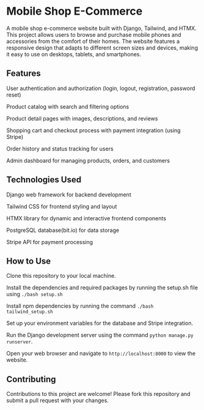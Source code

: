 # Mobile Shop E-Commerce

A mobile shop e-commerce website built with Django, Tailwind, and HTMX. This project allows users to browse and purchase mobile phones and accessories from the comfort of their homes. The website features a responsive design that adapts to different screen sizes and devices, making it easy to use on desktops, tablets, and smartphones.

## Features
User authentication and authorization (login, logout, registration, password reset)

Product catalog with search and filtering options

Product detail pages with images, descriptions, and reviews

Shopping cart and checkout process with payment integration (using Stripe)

Order history and status tracking for users

Admin dashboard for managing products, orders, and customers

## Technologies Used

Django web framework for backend development

Tailwind CSS for frontend styling and layout

HTMX library for dynamic and interactive frontend components

PostgreSQL database(bit.io) for data storage

Stripe API for payment processing

## How to Use

Clone this repository to your local machine.

Install the dependencies and required packages by running the setup.sh file using `./bash setup.sh`

Install npm dependencies by running the command `./bash tailwind_setup.sh`

Set up your environment variables for the database and Stripe integration.

Run the Django development server using the command `python manage.py runserver`.

Open your web browser and navigate to `http://localhost:8000` to view the website.

## Contributing
Contributions to this project are welcome! Please fork this repository and submit a pull request with your changes.
